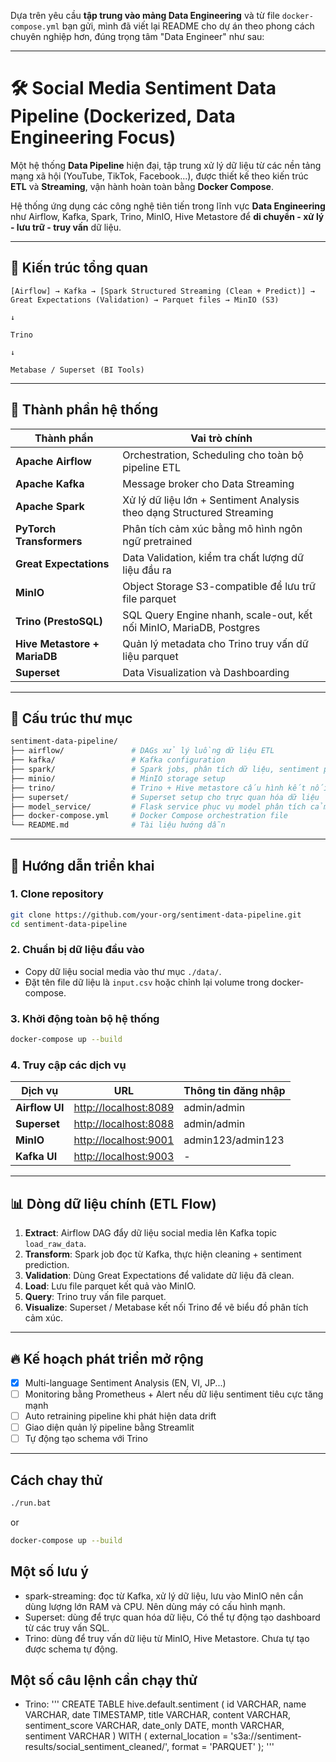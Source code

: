 Dựa trên yêu cầu **tập trung vào mảng Data Engineering** và từ file `docker-compose.yml` bạn gửi, mình đã viết lại README cho dự án theo phong cách chuyên nghiệp hơn, đúng trọng tâm "Data Engineer" như sau:

---

# 🛠️ Social Media Sentiment Data Pipeline (Dockerized, Data Engineering Focus)

Một hệ thống **Data Pipeline** hiện đại, tập trung xử lý dữ liệu từ các nền tảng mạng xã hội (YouTube, TikTok, Facebook...), được thiết kế theo kiến trúc **ETL** và **Streaming**, vận hành hoàn toàn bằng **Docker Compose**.

Hệ thống ứng dụng các công nghệ tiên tiến trong lĩnh vực **Data Engineering** như Airflow, Kafka, Spark, Trino, MinIO, Hive Metastore để **di chuyển - xử lý - lưu trữ - truy vấn** dữ liệu.

---

## 📐 Kiến trúc tổng quan

```
[Airflow] → Kafka → [Spark Structured Streaming (Clean + Predict)] → Great Expectations (Validation) → Parquet files → MinIO (S3)
                                                                                                              ↓
                                                                                                           Trino
                                                                                                              ↓
                                                                                                 Metabase / Superset (BI Tools)
```

---

## 🧩 Thành phần hệ thống

| Thành phần             | Vai trò chính                                                            |
|-------------------------|--------------------------------------------------------------------------|
| **Apache Airflow**       | Orchestration, Scheduling cho toàn bộ pipeline ETL                      |
| **Apache Kafka**         | Message broker cho Data Streaming                                        |
| **Apache Spark**         | Xử lý dữ liệu lớn + Sentiment Analysis theo dạng Structured Streaming    |
| **PyTorch Transformers** | Phân tích cảm xúc bằng mô hình ngôn ngữ pretrained                       |
| **Great Expectations**   | Data Validation, kiểm tra chất lượng dữ liệu đầu ra                      |
| **MinIO**                | Object Storage S3-compatible để lưu trữ file parquet                    |
| **Trino (PrestoSQL)**    | SQL Query Engine nhanh, scale-out, kết nối MinIO, MariaDB, Postgres      |
| **Hive Metastore + MariaDB** | Quản lý metadata cho Trino truy vấn dữ liệu parquet              |
| **Superset**             | Data Visualization và Dashboarding                                      |

---

## 📁 Cấu trúc thư mục

```bash
sentiment-data-pipeline/
├── airflow/               # DAGs xử lý luồng dữ liệu ETL
├── kafka/                 # Kafka configuration
├── spark/                 # Spark jobs, phân tích dữ liệu, sentiment prediction
├── minio/                 # MinIO storage setup
├── trino/                 # Trino + Hive metastore cấu hình kết nối dữ liệu
├── superset/              # Superset setup cho trực quan hóa dữ liệu
├── model_service/         # Flask service phục vụ model phân tích cảm xúc
├── docker-compose.yml     # Docker Compose orchestration file
└── README.md              # Tài liệu hướng dẫn
```

---

## 🚀 Hướng dẫn triển khai

### 1. Clone repository

```bash
git clone https://github.com/your-org/sentiment-data-pipeline.git
cd sentiment-data-pipeline
```

### 2. Chuẩn bị dữ liệu đầu vào

- Copy dữ liệu social media vào thư mục `./data/`.
- Đặt tên file dữ liệu là `input.csv` hoặc chỉnh lại volume trong docker-compose.

### 3. Khởi động toàn bộ hệ thống

```bash
docker-compose up --build
```

### 4. Truy cập các dịch vụ

| Dịch vụ         | URL                             | Thông tin đăng nhập        |
|-----------------|----------------------------------|-----------------------------|
| **Airflow UI**  | [http://localhost:8089](http://localhost:8089) | admin/admin |
| **Superset**    | [http://localhost:8088](http://localhost:8088) | admin/admin |
| **MinIO**       | [http://localhost:9001](http://localhost:9001) | admin123/admin123 |
| **Kafka UI**    | [http://localhost:9003](http://localhost:9003) | - |

---

## 📊 Dòng dữ liệu chính (ETL Flow)

1. **Extract**: Airflow DAG đẩy dữ liệu social media lên Kafka topic `load_raw_data`.
2. **Transform**: Spark job đọc từ Kafka, thực hiện cleaning + sentiment prediction.
3. **Validation**: Dùng Great Expectations để validate dữ liệu đã clean.
4. **Load**: Lưu file parquet kết quả vào MinIO.
5. **Query**: Trino truy vấn file parquet.
6. **Visualize**: Superset / Metabase kết nối Trino để vẽ biểu đồ phân tích cảm xúc.

---

## 🔥 Kế hoạch phát triển mở rộng

- [x] Multi-language Sentiment Analysis (EN, VI, JP...)
- [ ] Monitoring bằng Prometheus + Alert nếu dữ liệu sentiment tiêu cực tăng mạnh
- [ ] Auto retraining pipeline khi phát hiện data drift
- [ ] Giao diện quản lý pipeline bằng Streamlit
- [ ] Tự động tạo schema với Trino

---

## Cách chay thử

```bash
./run.bat
```
or

```bash
docker-compose up --build
```

## Một số lưu ý
- spark-streaming: đọc từ Kafka, xử lý dữ liệu, lưu vào MinIO nên cần dùng lượng lớn RAM và CPU. Nên dùng máy có cấu hình mạnh.
- Superset: dùng để trực quan hóa dữ liệu, Có thể tự động tạo dashboard từ các truy vấn SQL.
- Trino: dùng để truy vấn dữ liệu từ MinIO, Hive Metastore. Chưa tự tạo được schema tự động.

## Một số câu lệnh cần chạy thử
- Trino: '''
CREATE TABLE hive.default.sentiment (
    id VARCHAR,
    name VARCHAR,
    date TIMESTAMP,
    title VARCHAR,
    content VARCHAR,
    sentiment_score VARCHAR,
    date_only DATE,
    month VARCHAR,
    sentiment VARCHAR
)
WITH (
    external_location = 's3a://sentiment-results/social_sentiment_cleaned/',
    format = 'PARQUET'
);
'''


